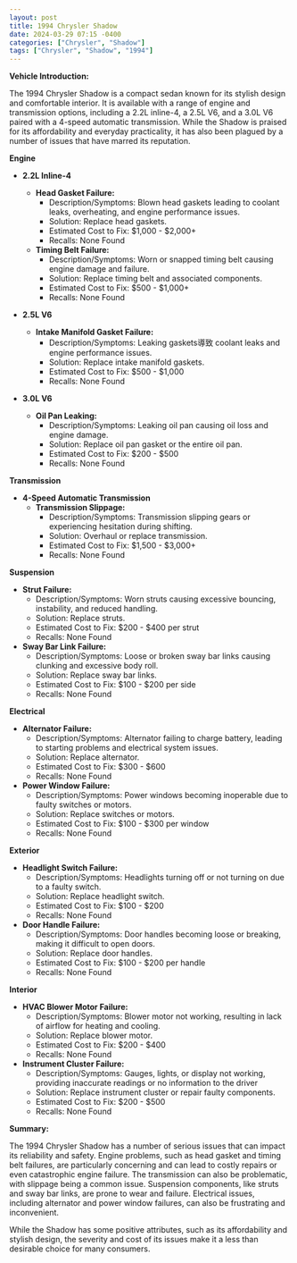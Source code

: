 ```yaml
---
layout: post
title: 1994 Chrysler Shadow
date: 2024-03-29 07:15 -0400
categories: ["Chrysler", "Shadow"]
tags: ["Chrysler", "Shadow", "1994"]
---
```

**Vehicle Introduction:**

The 1994 Chrysler Shadow is a compact sedan known for its stylish design and comfortable interior. It is available with a range of engine and transmission options, including a 2.2L inline-4, a 2.5L V6, and a 3.0L V6 paired with a 4-speed automatic transmission. While the Shadow is praised for its affordability and everyday practicality, it has also been plagued by a number of issues that have marred its reputation.

**Engine**

* **2.2L Inline-4**
    * **Head Gasket Failure:**
        * Description/Symptoms: Blown head gaskets leading to coolant leaks, overheating, and engine performance issues.
        * Solution: Replace head gaskets.
        * Estimated Cost to Fix: $1,000 - $2,000+
        * Recalls: None Found
    * **Timing Belt Failure:**
        * Description/Symptoms: Worn or snapped timing belt causing engine damage and failure.
        * Solution: Replace timing belt and associated components.
        * Estimated Cost to Fix: $500 - $1,000+
        * Recalls: None Found

* **2.5L V6**
    * **Intake Manifold Gasket Failure:**
        * Description/Symptoms: Leaking gaskets導致 coolant leaks and engine performance issues.
        * Solution: Replace intake manifold gaskets.
        * Estimated Cost to Fix: $500 - $1,000
        * Recalls: None Found

* **3.0L V6**
    * **Oil Pan Leaking:**
        * Description/Symptoms: Leaking oil pan causing oil loss and engine damage.
        * Solution: Replace oil pan gasket or the entire oil pan.
        * Estimated Cost to Fix: $200 - $500
        * Recalls: None Found

**Transmission**

* **4-Speed Automatic Transmission**
    * **Transmission Slippage:**
        * Description/Symptoms: Transmission slipping gears or experiencing hesitation during shifting.
        * Solution: Overhaul or replace transmission.
        * Estimated Cost to Fix: $1,500 - $3,000+
        * Recalls: None Found

**Suspension**

* **Strut Failure:**
    * Description/Symptoms: Worn struts causing excessive bouncing, instability, and reduced handling.
    * Solution: Replace struts.
    * Estimated Cost to Fix: $200 - $400 per strut
    * Recalls: None Found
* **Sway Bar Link Failure:**
    * Description/Symptoms: Loose or broken sway bar links causing clunking and excessive body roll.
    * Solution: Replace sway bar links.
    * Estimated Cost to Fix: $100 - $200 per side
    * Recalls: None Found

**Electrical**

* **Alternator Failure:**
    * Description/Symptoms: Alternator failing to charge battery, leading to starting problems and electrical system issues.
    * Solution: Replace alternator.
    * Estimated Cost to Fix: $300 - $600
    * Recalls: None Found
* **Power Window Failure:**
    * Description/Symptoms: Power windows becoming inoperable due to faulty switches or motors.
    * Solution: Replace switches or motors.
    * Estimated Cost to Fix: $100 - $300 per window
    * Recalls: None Found

**Exterior**

* **Headlight Switch Failure:**
    * Description/Symptoms: Headlights turning off or not turning on due to a faulty switch.
    * Solution: Replace headlight switch.
    * Estimated Cost to Fix: $100 - $200
    * Recalls: None Found
* **Door Handle Failure:**
    * Description/Symptoms: Door handles becoming loose or breaking, making it difficult to open doors.
    * Solution: Replace door handles.
    * Estimated Cost to Fix: $100 - $200 per handle
    * Recalls: None Found

**Interior**

* **HVAC Blower Motor Failure:**
    * Description/Symptoms: Blower motor not working, resulting in lack of airflow for heating and cooling.
    * Solution: Replace blower motor.
    * Estimated Cost to Fix: $200 - $400
    * Recalls: None Found
* **Instrument Cluster Failure:**
    * Description/Symptoms: Gauges, lights, or display not working, providing inaccurate readings or no information to the driver
    * Solution: Replace instrument cluster or repair faulty components.
    * Estimated Cost to Fix: $200 - $500
    * Recalls: None Found

**Summary:**

The 1994 Chrysler Shadow has a number of serious issues that can impact its reliability and safety. Engine problems, such as head gasket and timing belt failures, are particularly concerning and can lead to costly repairs or even catastrophic engine failure. The transmission can also be problematic, with slippage being a common issue. Suspension components, like struts and sway bar links, are prone to wear and failure. Electrical issues, including alternator and power window failures, can also be frustrating and inconvenient.

While the Shadow has some positive attributes, such as its affordability and stylish design, the severity and cost of its issues make it a less than desirable choice for many consumers.
